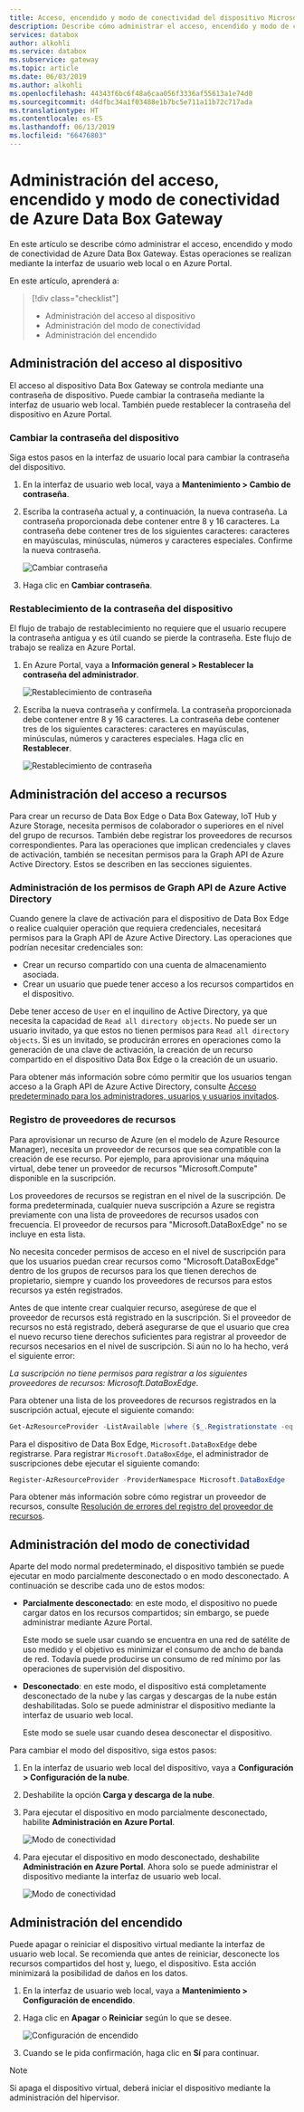 ```yaml
---
title: Acceso, encendido y modo de conectividad del dispositivo Microsoft Azure Data Box Gateway | Microsoft Docs
description: Describe cómo administrar el acceso, encendido y modo de conectividad del dispositivo Azure Data Box Gateway que ayuda a transferir datos a Azure
services: databox
author: alkohli
ms.service: databox
ms.subservice: gateway
ms.topic: article
ms.date: 06/03/2019
ms.author: alkohli
ms.openlocfilehash: 44343f6bc6f48a6caa056f3336af55613a1e74d0
ms.sourcegitcommit: d4dfbc34a1f03488e1b7bc5e711a11b72c717ada
ms.translationtype: HT
ms.contentlocale: es-ES
ms.lasthandoff: 06/13/2019
ms.locfileid: "66476803"
---
```

# <a name="manage-access-power-and-connectivity-mode-for-your-azure-data-box-gateway"></a>Administración del acceso, encendido y modo de conectividad de Azure Data Box Gateway

En este artículo se describe cómo administrar el acceso, encendido y modo de conectividad de Azure Data Box Gateway. Estas operaciones se realizan mediante la interfaz de usuario web local o en Azure Portal.

En este artículo, aprenderá a:

> [!div class="checklist"]
> * Administración del acceso al dispositivo
> * Administración del modo de conectividad
> * Administración del encendido

## <a name="manage-device-access"></a>Administración del acceso al dispositivo

El acceso al dispositivo Data Box Gateway se controla mediante una contraseña de dispositivo. Puede cambiar la contraseña mediante la interfaz de usuario web local. También puede restablecer la contraseña del dispositivo en Azure Portal.

### <a name="change-device-password"></a>Cambiar la contraseña del dispositivo

Siga estos pasos en la interfaz de usuario local para cambiar la contraseña del dispositivo.

1. En la interfaz de usuario web local, vaya a **Mantenimiento > Cambio de contraseña**.
2. Escriba la contraseña actual y, a continuación, la nueva contraseña. La contraseña proporcionada debe contener entre 8 y 16 caracteres. La contraseña debe contener tres de los siguientes caracteres: caracteres en mayúsculas, minúsculas, números y caracteres especiales. Confirme la nueva contraseña.

    ![Cambiar contraseña](media/data-box-gateway-manage-access-power-connectivity-mode/change-password-1.png)

3. Haga clic en **Cambiar contraseña**.
 
### <a name="reset-device-password"></a>Restablecimiento de la contraseña del dispositivo

El flujo de trabajo de restablecimiento no requiere que el usuario recupere la contraseña antigua y es útil cuando se pierde la contraseña. Este flujo de trabajo se realiza en Azure Portal.

1. En Azure Portal, vaya a **Información general > Restablecer la contraseña del administrador**.

    ![Restablecimiento de contraseña](media/data-box-gateway-manage-access-power-connectivity-mode/reset-password-1.png)

 
2. Escriba la nueva contraseña y confírmela. La contraseña proporcionada debe contener entre 8 y 16 caracteres. La contraseña debe contener tres de los siguientes caracteres: caracteres en mayúsculas, minúsculas, números y caracteres especiales. Haga clic en **Restablecer**.

    ![Restablecimiento de contraseña](media/data-box-gateway-manage-access-power-connectivity-mode/reset-password-2.png)

## <a name="manage-resource-access"></a>Administración del acceso a recursos

Para crear un recurso de Data Box Edge o Data Box Gateway, IoT Hub y Azure Storage, necesita permisos de colaborador o superiores en el nivel del grupo de recursos. También debe registrar los proveedores de recursos correspondientes. Para las operaciones que implican credenciales y claves de activación, también se necesitan permisos para la Graph API de Azure Active Directory. Estos se describen en las secciones siguientes.

### <a name="manage-microsoft-azure-active-directory-graph-api-permissions"></a>Administración de los permisos de Graph API de Azure Active Directory

Cuando genere la clave de activación para el dispositivo de Data Box Edge o realice cualquier operación que requiera credenciales, necesitará permisos para la Graph API de Azure Active Directory. Las operaciones que podrían necesitar credenciales son:

-  Crear un recurso compartido con una cuenta de almacenamiento asociada.
-  Crear un usuario que puede tener acceso a los recursos compartidos en el dispositivo.

Debe tener acceso de `User` en el inquilino de Active Directory, ya que necesita la capacidad de `Read all directory objects`. No puede ser un usuario invitado, ya que estos no tienen permisos para `Read all directory objects`. Si es un invitado, se producirán errores en operaciones como la generación de una clave de activación, la creación de un recurso compartido en el dispositivo Data Box Edge o la creación de un usuario.

Para obtener más información sobre cómo permitir que los usuarios tengan acceso a la Graph API de Azure Active Directory, consulte [Acceso predeterminado para los administradores, usuarios y usuarios invitados](https://docs.microsoft.com/previous-versions/azure/ad/graph/howto/azure-ad-graph-api-permission-scopes#default-access-for-administrators-users-and-guest-users-).

### <a name="register-resource-providers"></a>Registro de proveedores de recursos

Para aprovisionar un recurso de Azure (en el modelo de Azure Resource Manager), necesita un proveedor de recursos que sea compatible con la creación de ese recurso. Por ejemplo, para aprovisionar una máquina virtual, debe tener un proveedor de recursos "Microsoft.Compute" disponible en la suscripción.
 
Los proveedores de recursos se registran en el nivel de la suscripción. De forma predeterminada, cualquier nueva suscripción a Azure se registra previamente con una lista de proveedores de recursos usados con frecuencia. El proveedor de recursos para "Microsoft.DataBoxEdge" no se incluye en esta lista.

No necesita conceder permisos de acceso en el nivel de suscripción para que los usuarios puedan crear recursos como "Microsoft.DataBoxEdge" dentro de los grupos de recursos para los que tienen derechos de propietario, siempre y cuando los proveedores de recursos para estos recursos ya estén registrados.

Antes de que intente crear cualquier recurso, asegúrese de que el proveedor de recursos está registrado en la suscripción. Si el proveedor de recursos no está registrado, deberá asegurarse de que el usuario que crea el nuevo recurso tiene derechos suficientes para registrar al proveedor de recursos necesarios en el nivel de suscripción. Si aún no lo ha hecho, verá el siguiente error:

*La suscripción <Subscription name> no tiene permisos para registrar a los siguientes proveedores de recursos: Microsoft.DataBoxEdge.*


Para obtener una lista de los proveedores de recursos registrados en la suscripción actual, ejecute el siguiente comando:

```PowerShell
Get-AzResourceProvider -ListAvailable |where {$_.Registrationstate -eq "Registered"}
```

Para el dispositivo de Data Box Edge, `Microsoft.DataBoxEdge` debe registrarse. Para registrar `Microsoft.DataBoxEdge`, el administrador de suscripciones debe ejecutar el siguiente comando:

```PowerShell
Register-AzResourceProvider -ProviderNamespace Microsoft.DataBoxEdge
```

Para obtener más información sobre cómo registrar un proveedor de recursos, consulte [Resolución de errores del registro del proveedor de recursos](https://docs.microsoft.com/azure/azure-resource-manager/resource-manager-register-provider-errors).

## <a name="manage-connectivity-mode"></a>Administración del modo de conectividad

Aparte del modo normal predeterminado, el dispositivo también se puede ejecutar en modo parcialmente desconectado o en modo desconectado. A continuación se describe cada uno de estos modos:

- **Parcialmente desconectado**: en este modo, el dispositivo no puede cargar datos en los recursos compartidos; sin embargo, se puede administrar mediante Azure Portal.

    Este modo se suele usar cuando se encuentra en una red de satélite de uso medido y el objetivo es minimizar el consumo de ancho de banda de red. Todavía puede producirse un consumo de red mínimo por las operaciones de supervisión del dispositivo.

- **Desconectado**: en este modo, el dispositivo está completamente desconectado de la nube y las cargas y descargas de la nube están deshabilitadas. Solo se puede administrar el dispositivo mediante la interfaz de usuario web local.

    Este modo se suele usar cuando desea desconectar el dispositivo.

Para cambiar el modo del dispositivo, siga estos pasos:

1. En la interfaz de usuario web local del dispositivo, vaya a **Configuración > Configuración de la nube**.
2. Deshabilite la opción **Carga y descarga de la nube**.
3. Para ejecutar el dispositivo en modo parcialmente desconectado, habilite **Administración en Azure Portal**.

    ![Modo de conectividad](media/data-box-gateway-manage-access-power-connectivity-mode/connectivity-mode-1.png)
 
4. Para ejecutar el dispositivo en modo desconectado, deshabilite **Administración en Azure Portal**. Ahora solo se puede administrar el dispositivo mediante la interfaz de usuario web local.

    ![Modo de conectividad](media/data-box-gateway-manage-access-power-connectivity-mode/connectivity-mode-2.png)

## <a name="manage-power"></a>Administración del encendido

Puede apagar o reiniciar el dispositivo virtual mediante la interfaz de usuario web local. Se recomienda que antes de reiniciar, desconecte los recursos compartidos del host y, luego, el dispositivo. Esta acción minimizará la posibilidad de daños en los datos.

1. En la interfaz de usuario web local, vaya a **Mantenimiento > Configuración de encendido**.
2. Haga clic en **Apagar** o **Reiniciar** según lo que se desee.

    ![Configuración de encendido](media/data-box-gateway-manage-access-power-connectivity-mode/shut-down-restart-1.png)

3. Cuando se le pida confirmación, haga clic en **Sí** para continuar.

> [!NOTE]
> Si apaga el dispositivo virtual, deberá iniciar el dispositivo mediante la administración del hipervisor.
